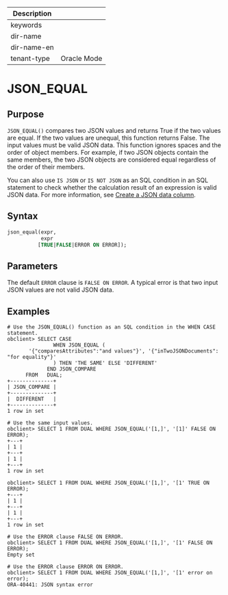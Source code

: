 | Description   |                 |
|---------------|-----------------|
| keywords      |                 |
| dir-name      |                 |
| dir-name-en   |                 |
| tenant-type   | Oracle Mode     |

# JSON_EQUAL

## Purpose

`JSON_EQUAL()` compares two JSON values and returns True if the two values are equal. If the two values are unequal, this function returns False. The input values must be valid JSON data. This function ignores spaces and the order of object members. For example, if two JSON objects contain the same members, the two JSON objects are considered equal regardless of the order of their members.

You can also use `IS JSON` or `IS NOT JSON` as an SQL condition in an SQL statement to check whether the calculation result of an expression is valid JSON data. For more information, see [Create a JSON data column](../../../../300.basic-elements-of-oracle-mode/100.built-in-data-types-of-oracle-mode/1000.json-formatted-data-type-oracle-mode/200.create-json-data-type-columns-of-oracle-mode.md).

## Syntax

```sql
json_equal(expr,
           expr
          [TRUE|FALSE|ERROR ON ERROR]);
```

## Parameters

The default `ERROR` clause is `FALSE ON ERROR`. A typical error is that two input JSON values are not valid JSON data.

## Examples

```shell
# Use the JSON_EQUAL() function as an SQL condition in the WHEN CASE statement.
obclient> SELECT CASE
               WHEN JSON_EQUAL (
       '{"comparesAttributes":"and values"}', '{"inTwoJSONDocuments": "for equality"}'
               ) THEN 'THE SAME' ELSE 'DIFFERENT'
             END JSON_COMPARE
      FROM   DUAL;
+--------------+
| JSON_COMPARE |
+--------------+
|  DIFFERENT   |
+--------------+
1 row in set

# Use the same input values.
obclient> SELECT 1 FROM DUAL WHERE JSON_EQUAL('[1,]', '[1]' FALSE ON ERROR);
+---+
| 1 |
+---+
| 1 |
+---+
1 row in set

obclient> SELECT 1 FROM DUAL WHERE JSON_EQUAL('[1,]', '[1' TRUE ON ERROR);
+---+
| 1 |
+---+
| 1 |
+---+
1 row in set

# Use the ERROR clause FALSE ON ERROR.
obclient> SELECT 1 FROM DUAL WHERE JSON_EQUAL('[1,]', '[1' FALSE ON ERROR);
Empty set

# Use the ERROR clause ERROR ON ERROR.
obclient> SELECT 1 FROM DUAL WHERE JSON_EQUAL('[1,]', '[1' error on error);
ORA-40441: JSON syntax error
```

